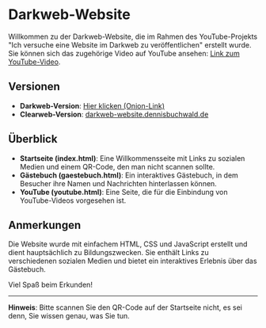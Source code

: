 
# Darkweb-Website

Willkommen zu der Darkweb-Website, die im Rahmen des YouTube-Projekts "Ich versuche eine Website im Darkweb zu veröffentlichen" erstellt wurde. Sie können sich das zugehörige Video auf YouTube ansehen: [Link zum YouTube-Video](PLATZHALTER_FÜR_YOUTUBE_LINK).

## Versionen

- **Darkweb-Version**: [Hier klicken (Onion-Link)](PLATZHALTER_FÜR_ONION_LINK)
- **Clearweb-Version**: [darkweb-website.dennisbuchwald.de](http://darkweb-website.dennisbuchwald.de)

## Überblick

- **Startseite (index.html)**: Eine Willkommensseite mit Links zu sozialen Medien und einem QR-Code, den man nicht scannen sollte.
- **Gästebuch (gaestebuch.html)**: Ein interaktives Gästebuch, in dem Besucher ihre Namen und Nachrichten hinterlassen können.
- **YouTube (youtube.html)**: Eine Seite, die für die Einbindung von YouTube-Videos vorgesehen ist.

## Anmerkungen

Die Website wurde mit einfachem HTML, CSS und JavaScript erstellt und dient hauptsächlich zu Bildungszwecken. Sie enthält Links zu verschiedenen sozialen Medien und bietet ein interaktives Erlebnis über das Gästebuch.

Viel Spaß beim Erkunden!

---

**Hinweis**: Bitte scannen Sie den QR-Code auf der Startseite nicht, es sei denn, Sie wissen genau, was Sie tun.
